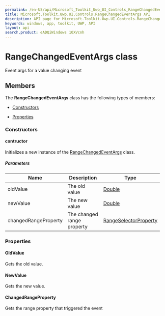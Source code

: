 ```yaml
---
permalink: /en-US/api/Microsoft_Toolkit_Uwp_UI_Controls_RangeChangedEventArgs.htm
title: Microsoft.Toolkit.Uwp.UI.Controls.RangeChangedEventArgs API 
description: API page for Microsoft.Toolkit.Uwp.UI.Controls.RangeChangedEventArgs
keywords: windows, app, toolkit, UWP, API
layout: api
search.product: eADQiWindows 10XVcnh
---
```



# RangeChangedEventArgs class

Event args for a value changing event

## Members

The **RangeChangedEventArgs** class has the following types of members:

* [Constructors](#Constructors)

* [Properties](#Properties)

### Constructors

#### contructor

Initializes a new instance of the [RangeChangedEventArgs](Microsoft_Toolkit_Uwp_UI_Controls_RangeChangedEventArgs.htm) class.

##### Parameters



| Name | Description | Type || --- | --- | --- || oldValue | The old value | [Double](https://msdn.microsoft.com/library/windows/apps/System.Double) || newValue | The new value | [Double](https://msdn.microsoft.com/library/windows/apps/System.Double) || changedRangeProperty | The changed range property | [RangeSelectorProperty](Microsoft_Toolkit_Uwp_UI_Controls_RangeSelectorProperty.htm) |


### Properties

#### OldValue

Gets the old value.



#### NewValue

Gets the new value.



#### ChangedRangeProperty

Gets the range property that triggered the event


